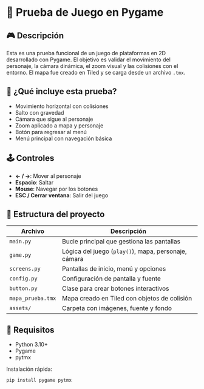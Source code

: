 # 🌿 Prueba de Juego en Pygame

## 🎮 Descripción
Esta es una prueba funcional de un juego de plataformas en 2D desarrollado con Pygame. El objetivo es validar el movimiento del personaje, la cámara dinámica, el zoom visual y las colisiones con el entorno. El mapa fue creado en Tiled y se carga desde un archivo `.tmx`.

## 🧪 ¿Qué incluye esta prueba?
- Movimiento horizontal con colisiones
- Salto con gravedad
- Cámara que sigue al personaje
- Zoom aplicado a mapa y personaje
- Botón para regresar al menú
- Menú principal con navegación básica

## 🕹️ Controles
- **← / →**: Mover al personaje
- **Espacio**: Saltar
- **Mouse**: Navegar por los botones
- **ESC / Cerrar ventana**: Salir del juego

## 🧱 Estructura del proyecto

| Archivo | Descripción |
|--------|-------------|
| `main.py` | Bucle principal que gestiona las pantallas |
| `game.py` | Lógica del juego (`play()`), mapa, personaje, cámara |
| `screens.py` | Pantallas de inicio, menú y opciones |
| `config.py` | Configuración de pantalla y fuente |
| `button.py` | Clase para crear botones interactivos |
| `mapa_prueba.tmx` | Mapa creado en Tiled con objetos de colisión |
| `assets/` | Carpeta con imágenes, fuente y fondo |

## 🧰 Requisitos

- Python 3.10+
- Pygame
- pytmx

Instalación rápida:

```bash
pip install pygame pytmx
